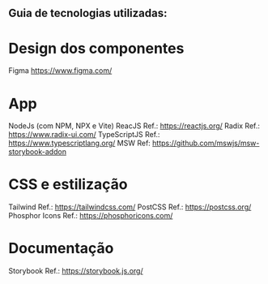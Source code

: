 ## Guia de tecnologias utilizadas:
# Design dos componentes
Figma
https://www.figma.com/

# App
NodeJs (com NPM, NPX e Vite)
ReacJS
Ref.: https://reactjs.org/
Radix
Ref.: https://www.radix-ui.com/
TypeScriptJS
Ref.: https://www.typescriptlang.org/
MSW
Ref: https://github.com/mswjs/msw-storybook-addon

# CSS e estilização
Tailwind
Ref.: https://tailwindcss.com/
PostCSS
Ref.: https://postcss.org/
Phosphor Icons
Ref.: https://phosphoricons.com/

# Documentação
Storybook
Ref.: https://storybook.js.org/